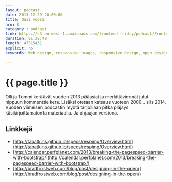 ```yaml
---
layout: podcast
date: 2013-12-29 20:00:00
title: Uusi vuosi
nro: 8
category : podcast
link: https://s3-eu-west-1.amazonaws.com/frontend-friday/podcast/Fronted-Friday-Episode-8-Uusi-vuosi.mp3
duration: 01:38:48
length: 47515431
explicit: no
keywords: Web design, responsive images, responsive design, open design, designin in the open

---
```

# {{ page.title }}

Olli ja Tommi keräävät vuoden 2013 pääasiat ja merkittävimmät jutut nippuun kommenttie kera. Lisäksi otetaan katsaus vuoteen 2000... siis 2014. Vuoden viimeisen podcastin myötä tarjoillaan pitkä pläjäys käsikirjoittamatonta materiaalia. Ja ohjaajan versiona.

## Linkkejä

* [http://tabatkins.github.io/specs/respimg/Overview.html](http://tabatkins.github.io/specs/respimg/Overview.html)
* [http://calendar.perfplanet.com/2013/breaking-the-pagespeed-barrier-with-bootstrap/](http://calendar.perfplanet.com/2013/breaking-the-pagespeed-barrier-with-bootstrap/)
* [http://bradfrostweb.com/blog/post/designing-in-the-open/](http://bradfrostweb.com/blog/post/designing-in-the-open/)
